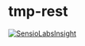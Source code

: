 # tmp-rest

[![SensioLabsInsight](https://insight.sensiolabs.com/projects/ce754d5a-2cd4-4edc-a658-a47edbe1310c/big.png)](https://insight.sensiolabs.com/projects/ce754d5a-2cd4-4edc-a658-a47edbe1310c)
